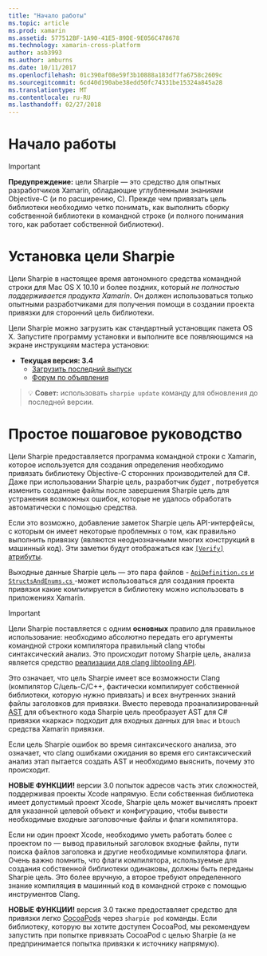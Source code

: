 ```yaml
---
title: "Начало работы"
ms.topic: article
ms.prod: xamarin
ms.assetid: 577512BF-1A90-41E5-89DE-9E056C478678
ms.technology: xamarin-cross-platform
author: asb3993
ms.author: amburns
ms.date: 10/11/2017
ms.openlocfilehash: 01c390af08e59f3b10888a183df7fa6758c2609c
ms.sourcegitcommit: 6cd40d190abe38edd50fc74331be15324a845a28
ms.translationtype: MT
ms.contentlocale: ru-RU
ms.lasthandoff: 02/27/2018
---
```

# <a name="getting-started"></a>Начало работы

<style type="text/css"> синий .terminal {цвет: rgb(10,96,254);} .terminal зеленый {цвет: rgb(12,156,26);} .terminal magenta {цвет: rgb(152,12,103);} </style>


> [!IMPORTANT]
> **Предупреждение:** цели Sharpie — это средство для опытных разработчиков Xamarin, обладающие углубленными знаниями Objective-C (и по расширению, C). Прежде чем привязать цель библиотеки необходимо четко понимать, как выполнить сборку собственной библиотеки в командной строке (и полного понимания того, как работает собственной библиотеки).

<a name="installing" />

# <a name="installing-objective-sharpie"></a>Установка цели Sharpie

Цели Sharpie в настоящее время автономного средства командной строки для Mac OS X 10.10 и более поздних, который _не полностью поддерживается продукта Xamarin_. Он должен использоваться только опытными разработчиками для получения помощи в создании проекта привязки для сторонний цель библиотеки.

Цели Sharpie можно загрузить как стандартный установщик пакета OS X.
Запустите программу установки и выполните все появляющимся на экране инструкциям мастера установки:

- **Текущая версия: 3.4**
  - [Загрузить последний выпуск](https://dl.xamarin.com/objective-sharpie/ObjectiveSharpie.pkg)
  - [Форум по объявления](https://forums.xamarin.com/discussion/104800/objective-sharpie-3-4)

> 💡 **Совет:** использовать `sharpie update` команду для обновления до последней версии.

# <a name="basic-walkthrough"></a>Простое пошаговое руководство

Цели Sharpie предоставляется программа командной строки с Xamarin, которое используется для создания определения необходимо привязать библиотеку Objective-C сторонних производителей для C#.
Даже при использовании Sharpie цель, разработчик *будет* , потребуется изменить созданные файлы после завершения Sharpie цель для устранения возможных ошибок, которые не удалось обработать автоматически с помощью средства.

Если это возможно, добавление заметок Sharpie цель API-интерфейсы, с которым он имеет некоторые проблемных о том, как правильно выполнить привязку (являются неоднозначными многих конструкций в машинный код).
Эти заметки будут отображаться как [ `[Verify]` атрибуты](~/cross-platform/macios/binding/objective-sharpie/platform/verify.md).

Выходные данные Sharpie цель — это пара файлов - [ `ApiDefinition.cs` и `StructsAndEnums.cs` ](~/cross-platform/macios/binding/objective-sharpie/platform/apidefinitions-structsandenums.md) -может использоваться для создания проекта привязки какие компилируется в библиотеку можно использовать в приложениях Xamarin.

> [!IMPORTANT]
> Цели Sharpie поставляется с одним **основных** правило для правильное использование: необходимо абсолютно передать его аргументы командной строки компилятора правильный clang чтобы синтаксический анализ. Это происходит потому Sharpie цель, анализа является средство [реализации для clang libtooling API](http://clang.llvm.org/docs/LibTooling.html).

Это означает, что цель Sharpie имеет все возможности Clang (компилятор C/цель-C/C++, фактически компилирует собственной библиотеки, которую нужно привязать) и всех внутренних знаний файлы заголовков для привязки.
Вместо перевода проанализированный [AST](http://en.wikipedia.org/wiki/Abstract_syntax_tree) для объектного кода Sharpie цель преобразует AST для C# привязки «каркас» подходит для входных данных для `bmac` и `btouch` средства Xamarin привязки.

Если цель Sharpie ошибок во время синтаксического анализа, это означает, что clang ошибками ожидания во время его синтаксический анализ этап пытается создать AST и необходимо выяснить, почему это происходит.

**НОВЫЕ ФУНКЦИИ!** версии 3.0 попыток адресов часть этих сложностей, поддерживая проекты Xcode напрямую. Если собственная библиотека имеет допустимый проект Xcode, Sharpie цель может вычислять проект для указанной целевой объект и конфигурацию, чтобы вывести необходимые входные заголовочные файлы и флаги компилятора.

Если ни один проект Xcode, необходимо уметь работать более с проектом по — вывод правильный заголовок входные файлы, пути поиска файлов заголовка и другие необходимые компилятора флаги. Очень важно помнить, что флаги компилятора, используемые для создания собственной библиотеки одинаковы, должны быть переданы Sharpie цель. Это более вручную, а второе требуют определенного знание компиляция в машинный код в командной строке с помощью инструментов Clang.

**НОВЫЕ ФУНКЦИИ!** версия 3.0 также предоставляет средство для привязки легко [CocoaPods](https://cocoapods.org) через `sharpie pod` команды.
Если библиотеку, которую вы хотите доступен CocoaPod, мы рекомендуем запустить при попытке привязать CocoaPod с целью Sharpie (а не предпринимается попытка привязки к источнику напрямую).